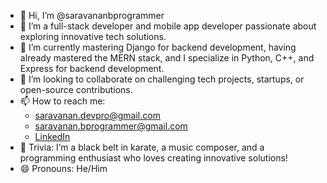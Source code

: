 - 👋 Hi, I’m @saravananbprogrammer  
- 👀 I’m a full-stack developer and mobile app developer passionate about exploring innovative tech solutions.  
- 🌱 I’m currently mastering Django for backend development, having already mastered the MERN stack, and I specialize in Python, C++, and Express for backend development.  
- 💞️ I’m looking to collaborate on challenging tech projects, startups, or open-source contributions.  
- 📫 How to reach me:  
  - saravanan.devpro@gmail.com  
  - saravanan.bprogrammer@gmail.com  
  - [LinkedIn](https://www.linkedin.com/in/saravanan-b-b20673296)  
- 🎯 Trivia: I’m a black belt in karate, a music composer, and a programming enthusiast who loves creating innovative solutions!  
- 😄 Pronouns: He/Him  
